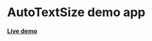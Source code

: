 # AutoTextSize demo app

[**Live demo**](https://codesandbox.io/s/github/sanalabs/auto-text-size/tree/main/example?file=/pages/index.tsx)

